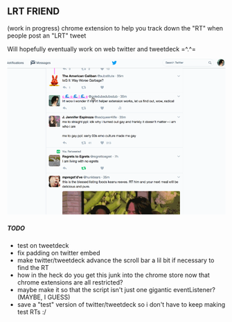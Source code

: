LRT FRIEND
---------------------

(work in progress) chrome extension to help you track down the "RT" when people post an "LRT" tweet

Will hopefully eventually work on web twitter and tweetdeck =^.^=

![demo.gif](/demo.gif)

##### TODO
- test on tweetdeck
- fix padding on twitter embed
- make twitter/tweetdeck advance the scroll bar a lil bit if necessary to find the RT
- how in the heck do you get this junk into the chrome store now that chrome extensions are all restricted?
- maybe make it so that the script isn't just one gigantic eventListener? (MAYBE, I GUESS)
- save a "test" version of twitter/tweetdeck so i don't have to keep making test RTs :/